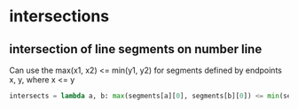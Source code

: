 # intersections

## intersection of line segments on number line

Can use the max(x1, x2) <= min(y1, y2)
for segments defined by endpoints x, y, where x <= y

```py
intersects = lambda a, b: max(segments[a][0], segments[b][0]) <= min(segments[a][1], segments[b][1])
```